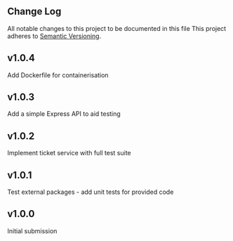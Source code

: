 ## Change Log
All notable changes to this project to be documented in this file
This project adheres to [Semantic Versioning](http://semver.org/).

## v1.0.4
Add Dockerfile for containerisation

## v1.0.3
Add a simple Express API to aid testing

## v1.0.2
Implement ticket service with full test suite

## v1.0.1
Test external packages - add unit tests for provided code

## v1.0.0
Initial submission
